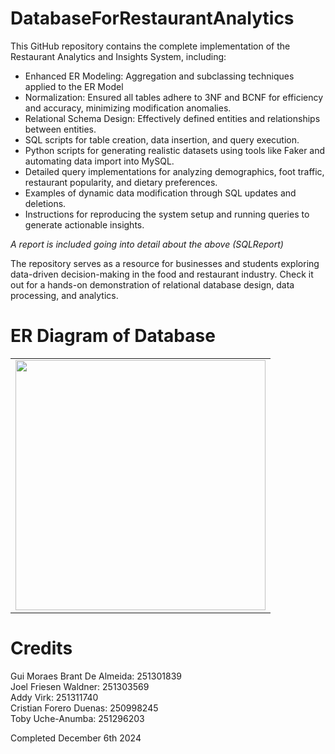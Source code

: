 # DatabaseForRestaurantAnalytics

This GitHub repository contains the complete implementation of the Restaurant Analytics and Insights System, including:
- Enhanced ER Modeling: Aggregation and subclassing techniques applied to the ER Model
- Normalization: Ensured all tables adhere to 3NF and BCNF for efficiency and accuracy, minimizing modification anomalies. 
- Relational Schema Design: Effectively defined entities and relationships between entities.
- SQL scripts for table creation, data insertion, and query execution.
- Python scripts for generating realistic datasets using tools like Faker and automating data import into MySQL.
- Detailed query implementations for analyzing demographics, foot traffic, restaurant popularity, and dietary preferences.
- Examples of dynamic data modification through SQL updates and deletions.
- Instructions for reproducing the system setup and running queries to generate actionable insights.

*A report is included going into detail about the above (SQLReport)*

The repository serves as a resource for businesses and students exploring data-driven decision-making in the food and restaurant industry. Check it out for a hands-on demonstration of relational database design, data processing, and analytics.

# **ER Diagram of Database**
<table>
  <tr>
    <td style="text-align: center;">
      <img src="https://drive.google.com/uc?id=1Oig5rEFGp1Fhz7XEPAwccaSxzAQNf0oe" width="400">
      <br>
    </td>
  </tr>
</table>

# **Credits**

Gui Moraes Brant De Almeida: 251301839\
Joel Friesen Waldner: 251303569\
Addy Virk: 251311740\
Cristian Forero Duenas: 250998245\
Toby Uche-Anumba: 251296203

Completed December 6th 2024
